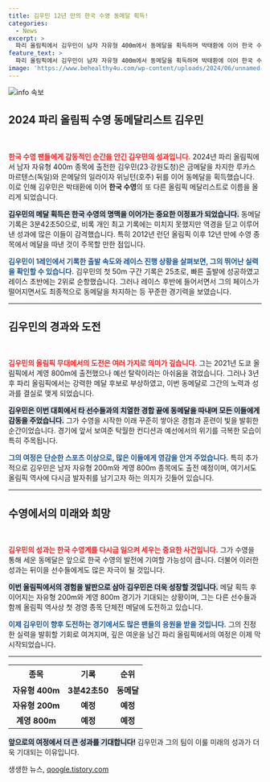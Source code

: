 ```yaml
---
title: 김우민 12년 만의 한국 수영 동메달 획득!
categories:
  - News
excerpt: >
  파리 올림픽에서 김우민이 남자 자유형 400m에서 동메달을 획득하며 박태환에 이어 한국 수영의 새로운 역사를 썼다! 감동의 레이스에서 펼쳐진 그의 노력과 성과를 지금 확인해보세요!
feature_text: >
  파리 올림픽에서 김우민이 남자 자유형 400m에서 동메달을 획득하며 박태환에 이어 한국 수영의 새로운 역사를 썼다! 감동의 레이스에서 펼쳐진 그의 노력과 성과를 지금 확인해보세요!
image: 'https://www.behealthy4u.com/wp-content/uploads/2024/06/unnamed-file.png'
---
```


<p><img src="https://www.behealthy4u.com/wp-content/uploads/2024/06/unnamed-file.png" alt="info 속보" /></p>

<h2 data-ke-size="size26">2024 파리 올림픽 수영 동메달리스트 김우민</h2>

<p data-ke-size="size16">&nbsp;</p>

<p><b><span style="color: #ee2323;">한국 수영 팬들에게 감동적인 순간을 안긴 김우민의 성과입니다.</span></b> 2024년 파리 올림픽에서 남자 자유형 400m 종목에 출전한 김우민(23·강원도청)은 금메달을 차지한 루카스 마르텐스(독일)와 은메달의 일라이자 위닝턴(호주) 뒤를 이어 동메달을 획득했습니다. 이로 인해 김우민은 박태환에 이어 <b>한국 수영</b>의 또 다른 올림픽 메달리스트로 이름을 올리게 되었습니다.</p>

<p><b><span style="background-color: #21538527;">김우민의 메달 획득은 한국 수영의 명맥을 이어가는 중요한 이정표가 되었습니다.</span></b> 동메달 기록은 3분42초50으로, 비록 개인 최고 기록에는 미치지 못했지만 역경을 딛고 이루어낸 성과에 많은 이들이 감격했습니다. 특히 2012년 런던 올림픽 이후 12년 만에 수영 종목에서 메달을 따낸 것이 주목할 만한 점입니다.</p>

<p><b><span style="color: #1a5490;">김우민이 1레인에서 기록한 출발 속도와 레이스 진행 상황을 살펴보면, 그의 뛰어난 실력을 확인할 수 있습니다.</span></b> 김우민의 첫 50m 구간 기록은 25초로, 빠른 출발에 성공하였고 레이스 초반에는 2위로 순항했습니다. 그러나 레이스 후반에 들어서면서 그의 페이스가 떨어지면서도 최종적으로 동메달을 차지하는 등 꾸준한 경기력을 보였습니다.</p>

<hr>

<h2 data-ke-size="size26">김우민의 경과와 도전</h2>

<p data-ke-size="size16">&nbsp;</p>

<p><b><span style="color: #ee2323;">김우민의 올림픽 무대에서의 도전은 여러 가지로 의미가 깊습니다.</span></b> 그는 2021년 도쿄 올림픽에서 계영 800m에 출전했으나 예선 탈락이라는 아쉬움을 겪었습니다. 그러나 3년 후 파리 올림픽에서는 강력한 메달 후보로 부상하였고, 이번 동메달로 그간의 노력과 성과를 결실로 맺게 되었습니다.</p>

<p><b><span style="background-color: #21538527;">김우민은 이번 대회에서 타 선수들과의 치열한 경합 끝에 동메달을 따내며 모든 이들에게 감동을 주었습니다.</span></b> 그가 수영을 시작한 이래 꾸준히 쌓아온 경험과 훈련이 빛을 발휘한 순간이었습니다. 경기에 앞서 보여준 탁월한 컨디션과 예선에서의 위기를 극복한 모습이 특히 주목됩니다. </p>

<p><b><span style="color: #1a5490;">그의 여정은 단순한 스포츠 이상으로, 많은 이들에게 영감을 안겨 주었습니다.</span></b> 특히 추가적으로 김우민은 남자 자유형 200m와 계영 800m 종목에도 출전 예정이며, 여기서도 올림픽 역사에 다시금 발자취를 남기고자 하는 의지가 깃들어 있습니다.</p>

<hr>

<h2 data-ke-size="size26">수영에서의 미래와 희망</h2>

<p data-ke-size="size16">&nbsp;</p>

<p><b><span style="color: #ee2323;">김우민의 성과는 한국 수영계를 다시금 일으켜 세우는 중요한 사건입니다.</span></b> 그가 수영을 통해 세운 동메달은 앞으로 한국 수영의 발전에 기여할 가능성이 큽니다. 더불어 이러한 성과는 뒤이을 선수들에게도 많은 자극이 될 것입니다. </p>

<p><b><span style="background-color: #21538527;">이번 올림픽에서의 경험을 발판으로 삼아 김우민은 더욱 성장할 것입니다.</span></b> 메달 획득 후 이어지는 자유형 200m와 계영 800m 경기가 기대되는 상황이며, 그는 다른 선수들과 함께 올림픽 역사상 첫 경영 종목 단체전 메달에 도전하고 있습니다. </p>

<p><b><span style="color: #1a5490;">이제 김우민이 향후 도전하는 경기에서도 많은 팬들의 응원을 받을 것입니다.</span></b> 그의 진정한 실력을 발휘할 기회로 여겨지며, 깊은 여운을 남긴 파리 올림픽에서의 여정은 이제 막 시작되었습니다. </p>

<hr> 

<table style="width: 100%; border-collapse: collapse;">
    <tr>
        <th style="text-align: center; height: 35px;"><b>종목</b></th>
        <th style="text-align: center; height: 35px;"><b>기록</b></th>
        <th style="text-align: center; height: 35px;"><b>순위</b></th>
    </tr>
    <tr>
        <td style="text-align: center; height: 17px;"><b>자유형 400m</b></td>
        <td style="text-align: center; height: 17px;"><b>3분42초50</b></td>
        <td style="text-align: center; height: 17px;"><b>동메달</b></td>
    </tr>
    <tr>
        <td style="text-align: center; height: 17px;"><b>자유형 200m</b></td>
        <td style="text-align: center; height: 17px;"><b>예정</b></td>
        <td style="text-align: center; height: 17px;"><b>예정</b></td>
    </tr>
    <tr>
        <td style="text-align: center; height: 17px;"><b>계영 800m</b></td>
        <td style="text-align: center; height: 17px;"><b>예정</b></td>
        <td style="text-align: center; height: 17px;"><b>예정</b></td>
    </tr>
</table>

<p><b><span style="background-color: #21538527;">앞으로의 여정에서 더 큰 성과를 기대합니다!</span></b> 김우민과 그의 팀이 이룰 미래의 성과가 더욱 기대되는 이유입니다.</p>
생생한 뉴스, <a href="https://qoogle.tistory.com" rel="dofollow">qoogle.tistory.com</a>


